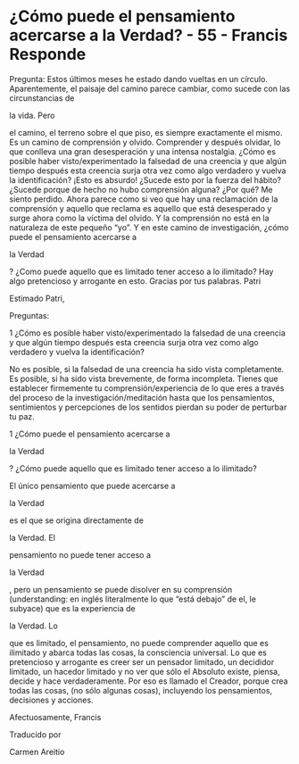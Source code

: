 # ¿Cómo puede el pensamiento acercarse a la Verdad? - 55 - Francis Responde

Pregunta: Estos últimos meses he estado dando vueltas en un círculo. Aparentemente, el paisaje del camino parece cambiar, como sucede con las circunstancias de

la vida. Pero

el camino, el terreno sobre el que piso, es siempre exactamente el mismo. Es un camino de comprensión y olvido. Comprender y después olvidar, lo que conlleva una gran desesperación y una intensa nostalgia. ¿Cómo es posible haber visto/experimentado la falsedad de una creencia y que algún tiempo después esta creencia surja otra vez como algo verdadero y vuelva la identificación? ¡Esto es absurdo! ¿Sucede esto por la fuerza del hábito? ¿Sucede porque de hecho no hubo comprensión alguna? ¿Por qué? Me siento perdido. Ahora parece como si veo que hay una reclamación de la comprensión y aquello que reclama es aquello que está desesperado y surge ahora como la víctima del olvido. Y la comprensión no está en la naturaleza de este pequeño “yo”. Y en este camino de investigación, ¿cómo puede el pensamiento acercarse a

la Verdad

? ¿Como puede aquello que es limitado tener acceso a lo ilimitado? Hay algo pretencioso y arrogante en esto. Gracias por tus palabras. Patri

Estimado Patri,

Preguntas:

1 ¿Cómo es posible haber visto/experimentado la falsedad de una creencia y que algún tiempo después esta creencia surja otra vez como algo verdadero y vuelva la identificación?

No es posible, si la falsedad de una creencia ha sido vista completamente. Es posible, si ha sido vista brevemente, de forma incompleta. Tienes que establecer firmemente tu comprensión/experiencia de lo que eres a través del proceso de la investigación/meditación hasta que los pensamientos, sentimientos y percepciones de los sentidos pierdan su poder de perturbar tu paz.

1 ¿Cómo puede el pensamiento acercarse a

la Verdad

? ¿Cómo puede aquello que es limitado tener acceso a lo ilimitado?

El único pensamiento que puede acercarse a

la Verdad

es el que se origina directamente de

la Verdad. El

pensamiento no puede tener acceso a

la Verdad

, pero un pensamiento se puede disolver en su comprensión (understanding: en inglés literalmente lo que “está debajo” de el, le subyace) que es la experiencia de

la Verdad. Lo

que es limitado, el pensamiento, no puede comprender aquello que es ilimitado y abarca todas las cosas, la consciencia universal. Lo que es pretencioso y arrogante es creer ser un pensador limitado, un decididor limitado, un hacedor limitado y no ver que sólo el Absoluto existe, piensa, decide y hace verdaderamente. Por eso es llamado el Creador, porque crea todas las cosas, (no sólo algunas cosas), incluyendo los pensamientos, decisiones y acciones.

Afectuosamente, Francis

Traducido por

Carmen Areitio

